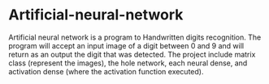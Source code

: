 # Artificial-neural-network
Artificial neural network is a program to Handwritten digits recognition.
The program will accept an input image of a digit between 0 and 9 and will return as an output the digit that was detected.
The project include matrix class (represent the images), the hole network, each neural dense, and activation dense (where the activation function executed). 
